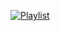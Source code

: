 [![Playlist](https://github.com/IftyER/yt/actions/workflows/saudisunnah.yml/badge.svg)](https://github.com/IftyER/yt/actions/workflows/saudisunnah.yml)
